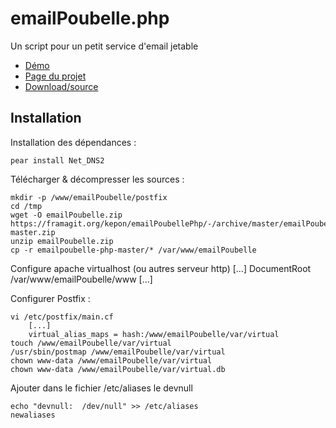 emailPoubelle.php
=============

Un script pour un petit service d'email jetable

* [Démo](http://poubelle.zici.fr/)
* [Page du projet](https://forge.zici.fr/project/view/6/)
* [Download/source](https://forge.zici.fr/source/emailpoubelle.php/)

Installation
-----------

Installation des dépendances :

    pear install Net_DNS2

Télécharger & décompresser les sources :

    mkdir -p /www/emailPoubelle/postfix
    cd /tmp
    wget -O emailPoubelle.zip https://framagit.org/kepon/emailPoubellePhp/-/archive/master/emailPoubellePhp-master.zip
    unzip emailPoubelle.zip
    cp -r emailpoubelle-php-master/* /var/www/emailPoubelle

Configure apache virtualhost (ou autres serveur http)
	[...]
	DocumentRoot /var/www/emailPoubelle/www
	[...]

Configurer Postfix :

    vi /etc/postfix/main.cf
        [...]
        virtual_alias_maps = hash:/www/emailPoubelle/var/virtual
    touch /www/emailPoubelle/var/virtual
    /usr/sbin/postmap /www/emailPoubelle/var/virtual
    chown www-data /www/emailPoubelle/var/virtual
    chown www-data /www/emailPoubelle/var/virtual.db

Ajouter dans le fichier /etc/aliases le devnull

	echo "devnull:	/dev/null" >> /etc/aliases
	newaliases
